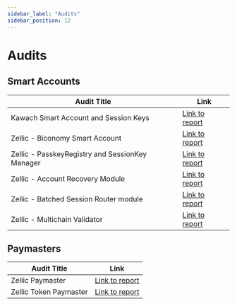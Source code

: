 ```yaml
---
sidebar_label: "Audits"
sidebar_position: 12
---
```


# Audits

## Smart Accounts

| Audit Title                                     | Link                                                                                                                                                                                              |
| ----------------------------------------------- | ------------------------------------------------------------------------------------------------------------------------------------------------------------------------------------------------- |
| Kawach Smart Account and Session Keys           | [Link to report](https://github.com/bcnmy/scw-contracts/blob/dfd6fad093f5c6904f8c0851b4f873d64391cdbb/audits/Biconomy%20Smart%20Account%20And%20Session%20Keys%20-%20Kawach%20Audit%20Report.pdf) |
| Zellic - Biconomy Smart Account                 | [Link to report](https://github.com/bcnmy/scw-contracts/blob/develop/audits/Biconomy%20Smart%20Account%20-%20Zellic%20Audit%20Report.pdf)                                                         |
| Zellic - PasskeyRegistry and SessionKey Manager | [Link to report](https://github.com/bcnmy/scw-contracts/blob/develop/audits/Biconomy%20Session%20Keys%20and%20Passkey%20Registry%20-%20Zellic%20Audit%20Report.pdf)                               |
| Zellic - Account Recovery Module                | [Link to report](https://github.com/bcnmy/scw-contracts/blob/develop/audits/Biconomy%20Account%20Recovery%20Module%20-%20Zellic%20Audit%20Report.pdf)                                             |
| Zellic - Batched Session Router module          | [Link to report](https://github.com/bcnmy/scw-contracts/blob/develop/audits/Biconomy%20Batched%20Session%20Router%20Module%20-%20Zellic%20Audit%20Report.pdf)                                     |
| Zellic - Multichain Validator                   | [Link to report](https://github.com/bcnmy/scw-contracts/blob/develop/audits/Biconomy%20Multichain%20Validator%20-%20Zellic%20Audit%20Report.pdf)                                                  |

## Paymasters

| Audit Title            | Link                                                                                                                                                           |
| ---------------------- | -------------------------------------------------------------------------------------------------------------------------------------------------------------- |
| Zellic Paymaster       | [Link to report](https://github.com/bcnmy/biconomy-paymasters/blob/features/SMA-329-improve-repo/audits/Final%20Biconomy%20Security%20Assessment%20Report.pdf) |
| Zellic Token Paymaster | [Link to report](https://github.com/bcnmy/biconomy-paymasters/blob/features/SMA-329-improve-repo/audits/Token%20Paymaster%20-%20Zellic%20Audit%20Report.pdf)   |

